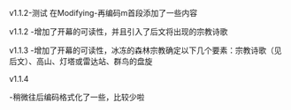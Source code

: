 v1.1.2-测试
在Modifying-再编码m首段添加了一些内容

v1.1.2
-增加了开幕的可读性，并且引入了后文将出现的宗教诗歌

v1.1.3
-增加了开幕的可读性，冰冻的森林宗教确定以下几个要素：宗教诗歌（见后文）、高山、灯塔或雷达站、群鸟的盘旋

v1.1.4

-稍微往后编码格式化了一些，比较少啦
